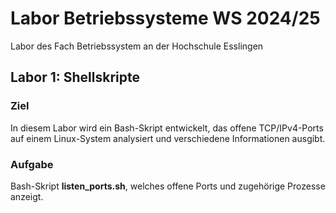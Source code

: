 # Labor Betriebssysteme WS 2024/25
Labor des Fach Betriebssystem an der Hochschule Esslingen


## Labor 1: Shellskripte
### Ziel
In diesem Labor wird ein Bash-Skript entwickelt, das offene TCP/IPv4-Ports auf einem Linux-System analysiert und verschiedene Informationen ausgibt.

### Aufgabe
Bash-Skript **listen_ports.sh**, welches offene Ports und zugehörige Prozesse anzeigt.





